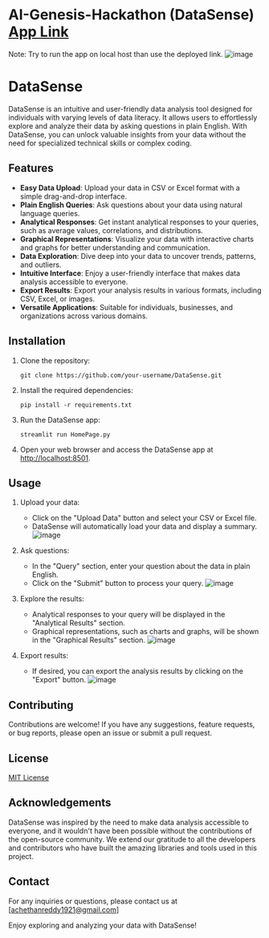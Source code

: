 # AI-Genesis-Hackathon (DataSense) [App Link](https://datasenseaioverflow.streamlit.app/)

Note: Try to run the app on local host than use the deployed link.
![image](https://github.com/chethanreddy123/AI-Genesis-Hackathon/assets/69640722/2ee40679-d245-426a-948c-b7de22ceade1)

# DataSense

DataSense is an intuitive and user-friendly data analysis tool designed for individuals with varying levels of data literacy. It allows users to effortlessly explore and analyze their data by asking questions in plain English. With DataSense, you can unlock valuable insights from your data without the need for specialized technical skills or complex coding.

## Features

- **Easy Data Upload**: Upload your data in CSV or Excel format with a simple drag-and-drop interface.
- **Plain English Queries**: Ask questions about your data using natural language queries.
- **Analytical Responses**: Get instant analytical responses to your queries, such as average values, correlations, and distributions.
- **Graphical Representations**: Visualize your data with interactive charts and graphs for better understanding and communication.
- **Data Exploration**: Dive deep into your data to uncover trends, patterns, and outliers.
- **Intuitive Interface**: Enjoy a user-friendly interface that makes data analysis accessible to everyone.
- **Export Results**: Export your analysis results in various formats, including CSV, Excel, or images.
- **Versatile Applications**: Suitable for individuals, businesses, and organizations across various domains.

## Installation

1. Clone the repository:

   ```shell
   git clone https://github.com/your-username/DataSense.git
   ```

2. Install the required dependencies:

   ```shell
   pip install -r requirements.txt
   ```

3. Run the DataSense app:

   ```shell
   streamlit run HomePage.py
   ```

4. Open your web browser and access the DataSense app at [http://localhost:8501](http://localhost:8501).

## Usage

1. Upload your data:
   - Click on the "Upload Data" button and select your CSV or Excel file.
   - DataSense will automatically load your data and display a summary.
![image](https://github.com/chethanreddy123/AI-Genesis-Hackathon/assets/69640722/fa7b62b1-4136-4475-acd1-fe751e6cc897)

2. Ask questions:
   - In the "Query" section, enter your question about the data in plain English.
   - Click on the "Submit" button to process your query.
![image](https://github.com/chethanreddy123/AI-Genesis-Hackathon/assets/69640722/59a1738f-3882-430b-9442-34bacbd6d274)

3. Explore the results:
   - Analytical responses to your query will be displayed in the "Analytical Results" section.
   - Graphical representations, such as charts and graphs, will be shown in the "Graphical Results" section.
![image](https://github.com/chethanreddy123/AI-Genesis-Hackathon/assets/69640722/6c49ed75-03fc-496b-92b1-bc80e1c50e83)

4. Export results:
   - If desired, you can export the analysis results by clicking on the "Export" button.
![image](https://github.com/chethanreddy123/AI-Genesis-Hackathon/assets/69640722/3de570d1-71a0-4284-9903-acd24c7a0e24)

## Contributing

Contributions are welcome! If you have any suggestions, feature requests, or bug reports, please open an issue or submit a pull request.

## License

[MIT License](https://opensource.org/licenses/MIT)

## Acknowledgements

DataSense was inspired by the need to make data analysis accessible to everyone, and it wouldn't have been possible without the contributions of the open-source community. We extend our gratitude to all the developers and contributors who have built the amazing libraries and tools used in this project.

## Contact

For any inquiries or questions, please contact us at [achethanreddy1921@gmail.com]

Enjoy exploring and analyzing your data with DataSense!

